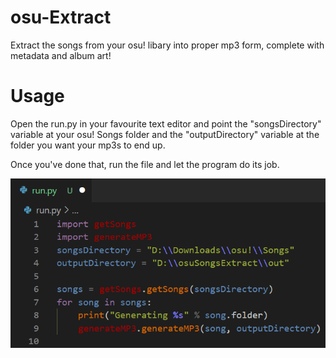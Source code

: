 # osu-Extract
Extract the songs from your osu! libary into proper mp3 form, complete with metadata and album art!

# Usage
Open the run.py in your favourite text editor and point the "songsDirectory" variable at your osu! Songs folder and the "outputDirectory" variable at the folder you want your mp3s to end up.

Once you've done that, run the file and let the program do its job.

![run.py](/repoImages/runGuide.png)